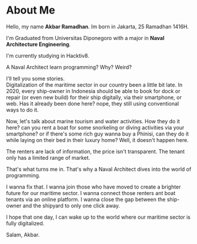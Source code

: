 # **About Me**

Hello, my name **Akbar Ramadhan**. Im born in Jakarta, 25 Ramadhan 1416H. 

I'm Graduated from Universitas Diponegoro with a major in **Naval Architecture Engineering**.

I'm currently studying in Hacktiv8. 

A Naval Architect learn programming? Why? Weird?

I'll tell you some stories.  
Digitalization of the maritime sector in our country been a little bit late. In 2020, every ship-owner in Indonesia should be able to book for dock or repair (or even new build) for their ship digitally, via their smartphone, or web. 
Has it already been done here? nope, they still using conventional ways to do it.

Now, let's talk about marine tourism and water activities. How they do it here? can you rent a boat for some snorkeling or diving activities via your smartphone? or if there's some rich guy wanna buy a Phinisi, can they do it while laying on their bed in their luxury home? Well, it doesn't happen here. 

The renters are lack of information, the price isn't transparent. The tenant only has a limited range of market.

That's what turns me in. That's why a Naval Architect dives into the world of programming. 

I wanna fix that. I wanna join those who have moved to create a brighter future for our maritime sector.  I wanna connect those renters ant boat tenants via an online platform. I wanna close the gap between the ship-owner and the shipyard to only one click away.

I hope that one day, I can wake up to the world where our maritime sector is fully digitalized.

Salam,
Akbar.



